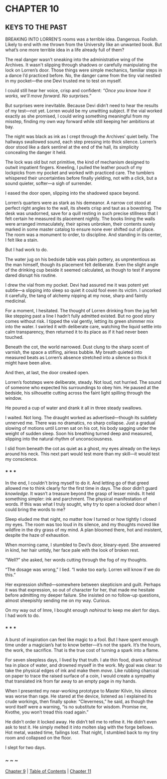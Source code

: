 # CHAPTER 10

## KEYS TO THE PAST  

BREAKING INTO LORREN’S rooms was a terrible idea. Dangerous. Foolish. Likely to end with me thrown from the University like an unwanted book. But what’s one more terrible idea in a life already full of them?  

The real danger wasn’t sneaking into the administrative wing of the Archives. It wasn't slipping through shadows or carefully manipulating the lock on Lorren’s door. Those things were simple mechanics, familiar steps in a dance I’d practiced before. No, the danger came from the tiny vial nestled in my pocket—the one Devi trusted me to test on myself.  

I could still hear her voice, crisp and confident: *“Once you know how it works, we’ll move forward. No surprises.”*  

But surprises were inevitable. Because Devi didn’t need to hear the results of my test—not yet. Lorren would be my unwitting subject. If the vial worked exactly as she promised, I could wring something meaningful from my misstep, finding my own way forward while still keeping her ambitions at bay.  

The night was black as ink as I crept through the Archives’ quiet belly. The hallways swallowed sound, each step pressing into thick silence. Lorren’s door stood like a dark sentinel at the end of the hall, its simplicity concealing the danger it held.  

The lock was old but not primitive, the kind of mechanism designed to outwit impatient fingers. Kneeling, I pulled the leather pouch of my lockpicks from my pocket and worked with practiced care. The tumblers whispered their uncertainties before finally yielding, not with a click, but a sound quieter, softer—a sigh of surrender.  

I eased the door open, slipping into the shadowed space beyond.  

Lorren’s quarters were as stark as his demeanor. A narrow cot stood at perfect right angles to the wall, its sheets crisp and taut as a bowstring. The desk was unadorned, save for a quill resting in such precise stillness that I felt certain he measured its placement nightly. The books lining the walls were arranged immaculately, their spines unbroken, their contents surely marked in some master catalog to ensure none ever shifted out of place. The room was a monument to order, to discipline. And standing in its center, I felt like a stain.  

But I had work to do.  

The water jug on his bedside table was plain pottery, as unpretentious as the man himself, though its placement felt deliberate. Even the slight angle of the drinking cup beside it seemed calculated, as though to test if anyone dared disrupt his routine.  

I drew the vial from my pocket. Devi had assured me it was potent yet subtle—a slipping into sleep so quiet it could fool even its victim. I uncorked it carefully, the tang of alchemy nipping at my nose, sharp and faintly medicinal.  

For a moment, I hesitated. The thought of Lorren drinking from the jug felt like stepping past a line I hadn’t fully admitted existed. But no good story comes without risk. I tipped the vial gently, letting its green shimmer mix into the water. I swirled it with deliberate care, watching the liquid settle into calm transparency, then returned it to its place as if it had never been touched.  

Beneath the cot, the world narrowed. Dust clung to the sharp scent of varnish, the space a stifling, airless bubble. My breath quieted into measured beats as Lorren’s absence stretched into a silence so thick it might have been alive.  

And then, at last, the door creaked open.  

Lorren’s footsteps were deliberate, steady. Not loud, not hurried. The sound of someone who expected his surroundings to obey him. He paused at the bedside, his silhouette cutting across the faint light spilling through the window.  

He poured a cup of water and drank it all in three steady swallows.  

I waited. Not long. The draught worked as advertised—though its subtlety unnerved me. There was no dramatics, no sharp collapse. Just a gradual slowing of motions until Lorren sat on his cot, his body sagging under the weight of sudden sleep. Soon his breathing turned deep and measured, slipping into the natural rhythm of unconsciousness.  

I slid from beneath the cot as quiet as a ghost, my eyes already on the keys around his neck. This next part would test more than my skill—it would test my conscience.  

### * * *

In the end, I couldn't bring myself to do it. And letting go of that greed allowed me to think clearly for the first time in days. The door didn’t guard *knowledge*. It wasn’t a treasure beyond the grasp of lesser minds. It held something simpler: ink and parchment. The physical manifestation of words. If this was what I truly sought, why try to open a locked door when I could bring the words to me?  

Sleep eluded me that night, no matter how I turned or how tightly I closed my eyes. The room was too loud in its silence, and my thoughts moved like wildfire in the dry grass of my mind. A plan bloomed there, hot and insistent, despite the haze of exhaustion.  

When morning came, I stumbled to Devi’s door, bleary-eyed. She answered in kind, her hair untidy, her face pale with the look of broken rest.  

“Well?” she asked, her words cutting through the fog of my thoughts.  

“The dosage was wrong,” I lied. “I woke too early. Lorren will know if we do this.”  

Her expression shifted—somewhere between skepticism and guilt. Perhaps it was that expression, so out of character for her, that made me hesitate before admitting my deeper failure. She insisted on no follow-up questions, almost sheepishly sending me on my way. Curious.  

On my way out of Imre, I bought enough *nahirout* to keep me alert for days. I had work to do.  

### * * *  

A burst of inspiration can feel like magic to a fool. But I have spent enough time under a magician’s hat to know better—it’s not the spark. It’s the hours, the work, the sacrifice. That is the true cost of turning a spark into a flame.  

For seven sleepless days, I lived by that truth. I ate thin food, drank *nahirout* tea in place of water, and drowned myself in the work. My goal was clear: to take the physical edges of ink and make them *move*. Like rubbing charcoal on paper to trace the raised surface of a coin, I would create a sympathy that translated ink from far away to an empty page in my hands.  

When I presented my near-working prototype to Master Kilvin, his silence was worse than rage. He stared at the device, listened as I explained its crude workings, then finally spoke: “Cleverness,” he said, as though the word itself were a warning, “is no substitute for wisdom. Promise me, Kvothe, you won’t tread this road again.”  

He didn’t order it locked away. He didn’t tell me to refine it. He didn’t even ask to test it. He simply melted it into molten slag with the forge bellows. Hot metal, wasted time, failings lost. That night, I stumbled back to my tiny room and collapsed on the floor.  

I slept for two days.  

### ~ ~ ~

[Chapter 9](CHAPTER_09.md) | [Table of Contents](Table_of_Contents.md) | [Chapter 11](CHAPTER_11.md)
